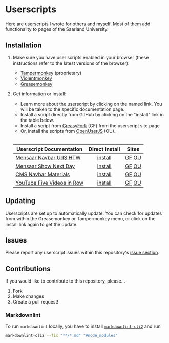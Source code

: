 # Userscripts

Here are userscripts I wrote for others and myself. Most of
them add functionality to pages of the Saarland University.

## Installation

1. Make sure you have user scripts enabled in your browser
   (these instructions refer to the latest versions of the
   browser):

   - [Tampermonkey](https://www.tampermonkey.net/) (proprietary)
   - [Violentmonkey](https://violentmonkey.github.io/get-it/)
   - [Greasemonkey](https://addons.mozilla.org/firefox/addon/greasemonkey/)

2. Get information or install:

   - Learn more about the userscript by clicking on the
     named link. You will be taken to the specific
     documentation page.
   - Install a script directly from GitHub by clicking on
     the "install" link in the table below.
   - Install a script from
     [GreasyFork](https://greasyfork.org/en/users/24847-mottie)
     (GF) from the userscript site page
   - Or, install the scripts from
     [OpenUserJS](https://openuserjs.org/users/Mottie/scripts)
     (OU).<br><br>

   | Userscript Documentation              |   Direct Install    |            Sites            |
   | ------------------------------------- | :-----------------: | :-------------------------: |
   | [Mensaar Navbar UdS HTW][mnuh-docs]   | [install][mnuh-raw] | [GF][mnuh-gf] [OU][mnuh-ou] |
   | [Mensaar Show Next Day][msnd-docs]    | [install][msnd-raw] | [GF][msnd-gf] [OU][msnd-ou] |
   | [CMS Navbar Materials][cnm-docs]      | [install][cnm-raw]  |  [GF][cnm-gf] [OU][cnm-ou]  |
   | [YouTube Five Videos in Row][yt-docs] |  [install][yt-raw]  |   [GF][yt-gf] [OU][yt-ou]   |

[mnuh-docs]: docs/Mensaar_Navbar_UdS_HTW.md
[msnd-docs]: docs/Mensaar_Show_Next_Day.md
[cnm-docs]: docs/CMS_Navbar_Materials.md
[yt-docs]: docs/YouTube_Five_Videos_in_Row.md
[mnuh-raw]: https://github.com/ikelax/userscripts/raw/refs/heads/master/userscripts/mensaar-add-uds-htw.user.js
[msnd-raw]: https://github.com/ikelax/userscripts/raw/refs/heads/master/userscripts/mensaar-show-next-day-when-closed.user.js
[cnm-raw]: https://github.com/ikelax/userscripts/raw/refs/heads/master/userscripts/uds-cms-add-materials.user.js
[yt-raw]: https://github.com/ikelax/userscripts/raw/refs/heads/master/userscripts/youtube-five-videos-in-row.user.js
[mnuh-gf]: https://greasyfork.org/en/scripts/533937-mensaar-navbar-uds-htw
[msnd-gf]: https://greasyfork.org/en/scripts/533989-mensaar-show-next-day
[cnm-gf]: https://greasyfork.org/en/scripts/533938-cms-navbar-materials
[yt-gf]: https://greasyfork.org/en/scripts/534750-youtube-five-videos-in-row
[mnuh-ou]: https://openuserjs.org/scripts/ikelax/Mensaar_Navbar_UdS_HTW
[msnd-ou]: https://openuserjs.org/scripts/ikelax/Mensaar_Show_Next_Day
[cnm-ou]: https://openuserjs.org/scripts/ikelax/CMS_Navbar_Materials
[yt-ou]: https://openuserjs.org/scripts/ikelax/YouTube_Five_Videos_in_Row

## Updating

Userscripts are set up to automatically update. You can
check for updates from within the Greasemonkey or
Tampermonkey menu, or click on the install link again to get
the update.

## Issues

Please report any userscript issues within this repository's [issue section](https://github.com/Mottie/GitHub-userscripts/issues).

## Contributions

If you would like to contribute to this repository, please...

1. Fork
2. Make changes
3. Create a pull request!

### Markdownlint

To run `markdownlint` locally, you have to install
[`markdownlint-cli2`](https://github.com/DavidAnson/markdownlint-cli2)
and run

```sh
markdownlint-cli2 --fix "**/*.md" "#node_modules"
```
